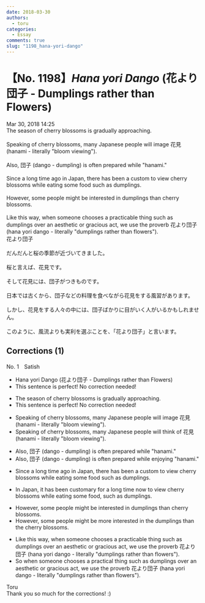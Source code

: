 ```yaml
---
date: 2018-03-30
authors:
  - toru
categories:
  - Essay
comments: true
slug: "1198_hana-yori-dango"
---
```


# 【No. 1198】<strong><em>Hana yori Dango</strong></em> (花より団子 - Dumplings rather than Flowers)
<div class="date">Mar 30, 2018 14:25</div>
<div id="post"><div id="body_show_ori">
The season of cherry blossoms is gradually approaching.<br/><br/>Speaking of cherry blossoms, many Japanese people will image 花見 (hanami - literally "bloom viewing").<br/><br/>Also, 団子 (dango - dumpling) is often prepared while "hanami."<br/><br/>Since a long time ago in Japan, there has been a custom to view cherry blossoms while eating some food such as dumplings.<br/><br/>However, some people might be interested in dumplings than cherry blossoms.<br/><br/>Like this way, when someone chooses a practicable thing such as dumplings over an aesthetic or gracious act, we use the proverb 花より団子 (hana yori dango - literally "dumplings rather than flowers").
</div></div>

<!-- more -->

<div id="post_ja"><div id="body_show_mo">
花より団子<br/><br/>だんだんと桜の季節が近づいてきました。<br/><br/>桜と言えば、花見です。<br/><br/>そして花見には、団子がつきものです。<br/><br/>日本では古くから、団子などの料理を食べながら花見をする風習があります。<br/><br/>しかし、花見をする人々の中には、団子ばかりに目がいく人がいるかもしれません。<br/><br/>このように、風流よりも実利を選ぶことを、「花より団子」と言います。
</div></div>

## Corrections (1)
<div id="block"><div class="first_name"> No. 1　<span class="just_name">Satish</span></div><div id="block2">
<ul class="correction_field">
<li class="incorrect">Hana yori Dango (花より団子 - Dumplings rather than Flowers)</li>
<li class="corrected perfect">This sentence is perfect! No correction needed!</li>
</ul>
<ul class="correction_field">
<li class="incorrect">The season of cherry blossoms is gradually approaching.</li>
<li class="corrected perfect">This sentence is perfect! No correction needed!</li>
</ul>
<ul class="correction_field">
<li class="incorrect">Speaking of cherry blossoms, many Japanese people will image 花見 (hanami - literally "bloom viewing").</li>
<li class="corrected correct">
Speaking of cherry blossoms, many Japanese people will think of 花見 (hanami - literally "bloom viewing").
</li>
</ul>
<ul class="correction_field">
<li class="incorrect">Also, 団子 (dango - dumpling) is often prepared while "hanami."</li>
<li class="corrected correct">
Also, 団子 (dango - dumpling) is often prepared while enjoying "hanami."
</li>
</ul>
<ul class="correction_field">
<li class="incorrect">Since a long time ago in Japan, there has been a custom to view cherry blossoms while eating some food such as dumplings.</li>
<li class="corrected correct">

<p class="correction_comment">In Japan, it has been customary for a long time now to view cherry blossoms while eating some food, such as dumplings.</p>
</li>
</ul>
<ul class="correction_field">
<li class="incorrect">However, some people might be interested in dumplings than cherry blossoms.</li>
<li class="corrected correct">
However, some people might be more interested in the dumplings than the cherry blossoms.
</li>
</ul>
<ul class="correction_field">
<li class="incorrect">Like this way, when someone chooses a practicable thing such as dumplings over an aesthetic or gracious act, we use the proverb 花より団子 (hana yori dango - literally "dumplings rather than flowers").</li>
<li class="corrected correct">
So when someone chooses a practical thing such as dumplings over an aesthetic or gracious act, we use the proverb 花より団子 (hana yori dango - literally "dumplings rather than flowers").
</li>
</ul>
</div><div class="name"><span class="just_name">Toru</span><br>
Thank you so much for the corrections! :)
</div>
</div>
